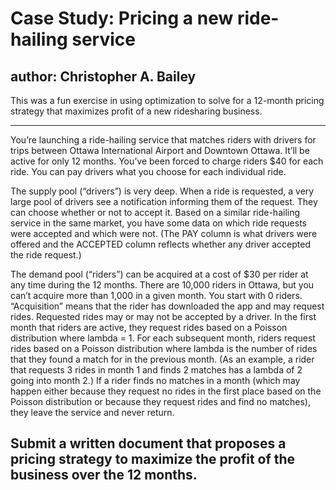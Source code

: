 # Case Study: Pricing a new ride-hailing service
## author: Christopher A. Bailey

This was a fun exercise in using optimization to solve for a 12-month pricing strategy that maximizes profit of a new ridesharing business.

---
You’re launching a ride-hailing service that matches riders with drivers for trips between Ottawa International Airport and Downtown Ottawa. It’ll be active for only 12 months. You’ve been forced to charge riders $40 for each ride. You can pay drivers what you choose for each individual ride.

The supply pool (“drivers”) is very deep. When a ride is requested, a very large pool of drivers see a notification informing them of the request. They can choose whether or not to accept it. Based on a similar ride-hailing service in the same market, you have some data on which ride requests were accepted and which were not. (The PAY column is what drivers were offered and the ACCEPTED column reflects whether any driver accepted the ride request.)

The demand pool (“riders”) can be acquired at a cost of $30 per rider at any time during the 12 months. There are 10,000 riders in Ottawa, but you can’t acquire more than 1,000 in a given month. You start with 0 riders. “Acquisition” means that the rider has downloaded the app and may request rides. Requested rides may or may not be accepted by a driver. In the first month that riders are active, they request rides based on a Poisson distribution where lambda = 1. For each subsequent month, riders request rides based on a Poisson distribution where lambda is the number of rides that they found a match for in the previous month. (As an example, a rider that requests 3 rides in month 1 and finds 2 matches has a lambda of 2 going into month 2.) If a rider finds no matches in a month (which may happen either because they request no rides in the first place based on the Poisson distribution or because they request rides and find no matches), they leave the service and never return.

Submit a written document that proposes a pricing strategy to maximize the profit of the business over the 12 months.
---
